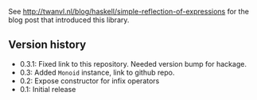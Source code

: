 See http://twanvl.nl/blog/haskell/simple-reflection-of-expressions for the blog post that introduced this library.

Version history
------

* 0.3.1: Fixed link to this repository. Needed version bump for hackage.
* 0.3: Added `Monoid` instance, link to github repo. 
* 0.2: Expose constructor for infix operators 
* 0.1: Initial release

